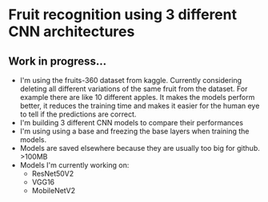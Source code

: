 # Fruit recognition using 3 different CNN architectures

## Work in progress...

* I'm using the fruits-360 dataset from kaggle. Currently considering deleting all different variations of the same fruit from the dataset. For example there are like 10 different apples. It makes the models perform better, it reduces the training time and makes it easier for the human eye to tell if the predictions are correct.
* I'm building 3 different CNN models to compare their performances
* I'm using using a base and freezing the base layers when training the models.
* Models are saved elsewhere because they are usually too big for github. >100MB
* Models I'm currently working on:
    * ResNet50V2
    * VGG16
    * MobileNetV2